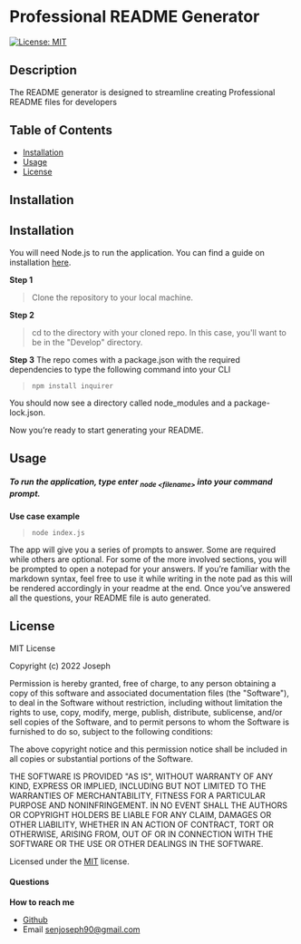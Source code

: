 
    
  # Professional README Generator
  [![License: MIT](https://img.shields.io/badge/License-MIT-yellow.svg)](https://opensource.org/licenses/MIT)
  ## Description
  The README generator is designed to streamline creating Professional README files for developers
  ## Table of Contents
  - [Installation](#installation)
  - [Usage](#usage)
  - [License](#license)
  ## Installation
  ## Installation
You will need Node.js to run the application. You can find a guide on installation [here](https://coding-boot-camp.github.io/full-stack/nodejs/how-to-install-nodejs).

**Step 1**

> Clone the repository to your local machine.

**Step 2**

> cd to the directory with your cloned repo. In this case, you'll want to be in the "Develop" directory.

**Step 3**
The repo comes with a package.json with the required dependencies to type the following command into your CLI
> `npm install inquirer`

You should now see a directory called node_modules and a package-lock.json.

Now you’re ready to start generating your README.
  ## Usage
  ##### To run the application, type enter <sub>_node \<filename\>_</sub> into your command prompt.
**Use case example**

> `node index.js`

The app will give you a series of prompts to answer. Some are required while others are optional. For some of the more involved sections, you will be prompted to open a notepad for your answers. If you’re familiar with the markdown syntax, feel free to use it while writing in the note pad as this will be rendered accordingly in your readme at the end. 
Once you’ve answered all the questions, your README file is auto generated.

  
  ## License
  
  MIT License 
  
  Copyright (c) 2022 Joseph 
  
  Permission is hereby granted, free of charge, to any person obtaining a copy
  of this software and associated documentation files (the "Software"), to deal
  in the Software without restriction, including without limitation the rights
  to use, copy, modify, merge, publish, distribute, sublicense, and/or sell
  copies of the Software, and to permit persons to whom the Software is
  furnished to do so, subject to the following conditions:

  The above copyright notice and this permission notice shall be included in all
  copies or substantial portions of the Software.

  THE SOFTWARE IS PROVIDED "AS IS", WITHOUT WARRANTY OF ANY KIND, EXPRESS OR
  IMPLIED, INCLUDING BUT NOT LIMITED TO THE WARRANTIES OF MERCHANTABILITY,
  FITNESS FOR A PARTICULAR PURPOSE AND NONINFRINGEMENT. IN NO EVENT SHALL THE
  AUTHORS OR COPYRIGHT HOLDERS BE LIABLE FOR ANY CLAIM, DAMAGES OR OTHER
  LIABILITY, WHETHER IN AN ACTION OF CONTRACT, TORT OR OTHERWISE, ARISING FROM,
  OUT OF OR IN CONNECTION WITH THE SOFTWARE OR THE USE OR OTHER DEALINGS IN THE
  SOFTWARE.  
   
  
  Licensed under the <a href="/microsoft/vscode/blob/main/LICENSE.txt">MIT</a> license.
  
  #### Questions
  **How to reach me**
  - <a href="undefined">Github</a>
  - Email senjoseph90@gmail.com
   
  
  
